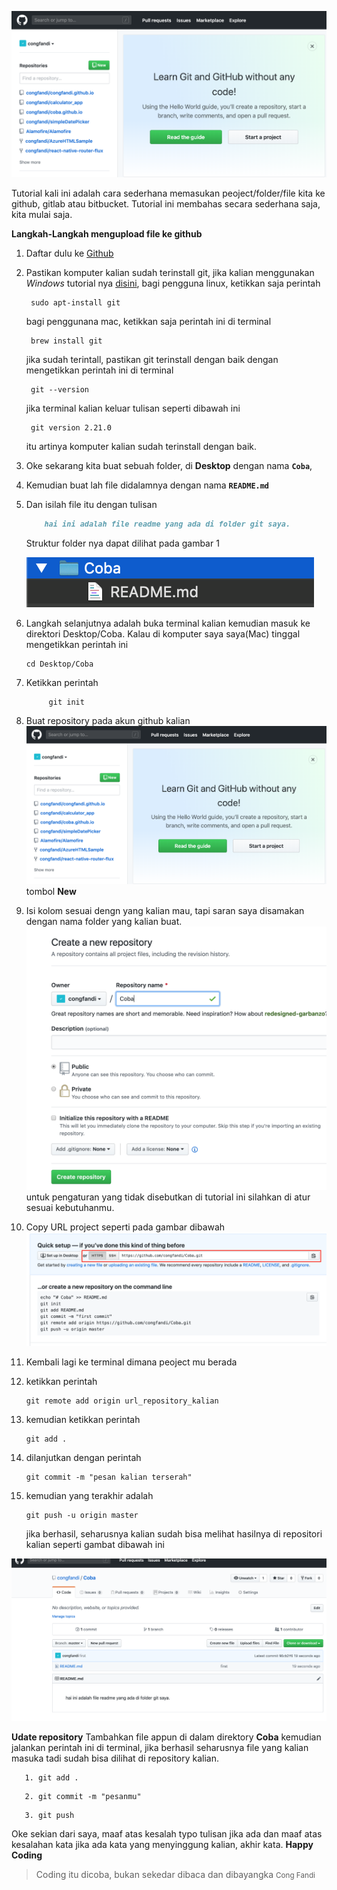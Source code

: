 ![Cover](/../img/30-03-2019/cover.png)


Tutorial kali ini adalah cara sederhana memasukan peoject/folder/file kita ke github, gitlab atau bitbucket. Tutorial ini membahas secara sederhana saja, kita mulai saja.
<!--more-->
**Langkah-Langkah mengupload file ke github**
1. Daftar dulu ke [Github](https://github.com)
   
2. Pastikan komputer kalian sudah terinstall git, jika kalian menggunakan *Windows* tutorial nya [disini](https://www.petanikode.com/git-install/), bagi pengguna linux, ketikkan saja perintah
   
        sudo apt-install git
   
    bagi penggunana mac, ketikkan saja perintah ini di terminal

    
        brew install git
    

    jika sudah terintall, pastikan git terinstall dengan baik dengan mengetikkan perintah ini di terminal

    
        git --version
    

    jika terminal kalian keluar tulisan seperti dibawah ini

    
        git version 2.21.0

    itu artinya komputer kalian sudah terinstall dengan baik.

3. Oke sekarang kita buat sebuah folder, di **Desktop** dengan nama **`Coba`**, 
4. Kemudian buat lah file didalamnya dengan nama **`README.md`** 
5. Dan isilah file itu dengan tulisan 

    ```md
        hai ini adalah file readme yang ada di folder git saya.
    ```

    Struktur folder nya dapat dilihat pada gambar 1

    ![Gambar 1](/../img/30-03-2019/gambar1.png)

6. Langkah selanjutnya adalah buka terminal kalian kemudian masuk ke direktori Desktop/Coba. Kalau di komputer saya saya(Mac) tinggal mengetikkan perintah ini

    ```terminal
    cd Desktop/Coba
    ```

7. Ketikkan perintah 
   ```
        git init
   ```
8. Buat repository pada akun github kalian
   ![Github](../img/30-03-2019/cover.png)
   tombol **New** 
9. Isi kolom sesuai dengn yang kalian mau, tapi saran saya disamakan dengan nama folder yang kalian buat.
![gambar 2](/../img/30-03-2019/gambar2.png)
untuk pengaturan yang tidak disebutkan di tutorial ini silahkan di atur sesuai kebutuhanmu.
10. Copy URL project seperti pada gambar dibawah
    ![Gambar 4](/../img/30-03-2019/gambar4.png)
11. Kembali lagi ke terminal dimana peoject mu berada
12. ketikkan perintah
        
        git remote add origin url_repository_kalian

13. kemudian ketikkan perintah

        git add .

14. dilanjutkan dengan perintah
    
        git commit -m "pesan kalian terserah"

15. kemudian yang terakhir adalah
    
        git push -u origin master

    jika berhasil, seharusnya kalian sudah bisa melihat hasilnya di repositori kalian seperti gambat dibawah ini

![gambar hasil](/../img/30-03-2019/sukses.png)


**Udate repository**
Tambahkan file appun di dalam direktory **Coba** kemudian jalankan perintah ini di terminal, jika berhasil seharusnya file yang kalian masuka tadi sudah bisa dilihat di repository kalian.
```
   1. git add .
```
```
   2. git commit -m "pesanmu"
```
```
   3. git push
```



Oke sekian dari saya, maaf atas kesalah typo tulisan jika ada dan maaf atas kesalahan kata jika ada kata yang menyinggung kalian, akhir kata. **Happy Coding**

>Coding itu dicoba, bukan sekedar dibaca dan dibayangka <small>Cong Fandi</small>

